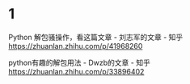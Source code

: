 
# 1

Python 解包骚操作，看这篇文章 - 刘志军的文章 - 知乎 https://zhuanlan.zhihu.com/p/41968260

python有趣的解包用法 - Dwzb的文章 - 知乎 https://zhuanlan.zhihu.com/p/33896402
